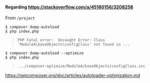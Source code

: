 #### Regarding https://stackoverflow.com/a/45180156/3208258

From `/project`

```
$ composer dump-autoload
$ php index.php
```

> `PHP Fatal error:  Uncaught Error: Class 'ModuleA\baseObjects\configClass' not found in ...`


```
$ composer dump-autoload --optimize
$ php index.php
```

> `.../composer-optimize/ModuleA/baseObjects/configClass.inc`


https://getcomposer.org/doc/articles/autoloader-optimization.md
